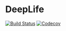 # DeepLife

[![Build Status](https://travis-ci.com/Chaanks/DeepLife.jl.svg?branch=master)](https://travis-ci.com/Chaanks/DeepLife.jl)
[![Codecov](https://codecov.io/gh/Chaanks/DeepLife.jl/branch/master/graph/badge.svg)](https://codecov.io/gh/Chaanks/DeepLife.jl)
